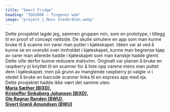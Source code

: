 ```yaml
---
title: "Smart Fridge"
heading: "IDG3006 – Tingenes web"
image: "project_1_Mons Stenbråten.webp"
---
```


Dette prosjektet lagde jeg, sammen gruppen min, som en prototype, i tillegg til en proof of concept nettside. De skulle simulere en app som man kunne bruke til å scanne inn varer man putter i kjøleskapet. Idéen var at ved å kunne se en oversikt over innholdet i kjøleskapet, kunne man begrense kjøp av varer man allerede hadde i kjøleskapet som man kanskje hadde glemt. Dette ville derfor kunne redusere matsvinn. Originalt var planen å bruke en raspberry pi knyttet til en scanner for å liste opp varene mens man puttet dem i kjøleskapet, men på grunn av manglende raspberry pi valgte vi i stedet å bruke en barcode scanner linka til en express app med ejs.
<br/>
Dette prosjektet hadde ikke vært det samme uten: <br/>
[**Maria Sæther (BIXD),**](https://avgangsutstilling.no/bixd/masae/) <br/>
[**Kristoffer Sinkaberg Johansen (BIXD),**](https://avgangsutstilling.no/bixd/krsjo/) <br/>
[**Ole Ragnar Randen (BWU),**](https://avgangsutstilling.no/bwu/olerr/) <br/>
[**Sivert Grønli Amundsen (BWU)**](https://avgangsutstilling.no/bwu/siverga/)
